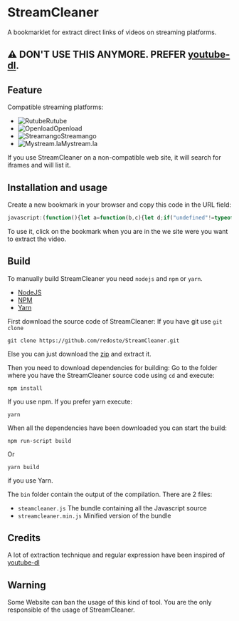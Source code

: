 # StreamCleaner

A bookmarklet for extract direct links of videos on streaming platforms.

## :warning: DON'T USE THIS ANYMORE. PREFER [youtube-dl](https://ytdl-org.github.io/youtube-dl/index.html).

## Feature

Compatible streaming platforms:
* ![Rutube](https://raw.githubusercontent.com/redoste/StreamCleaner/master/img/rutube.png)Rutube
* ![Openload](https://raw.githubusercontent.com/redoste/StreamCleaner/master/img/openload.png)Openload
* ![Streamango](https://raw.githubusercontent.com/redoste/StreamCleaner/master/img/streamango.png)Streamango
* ![Mystream.la](https://raw.githubusercontent.com/redoste/StreamCleaner/master/img/mystreamla.png)Mystream.la

If you use StreamCleaner on a non-compatible web site, it will search for iframes and will list it.

## Installation and usage

Create a new bookmark in your browser and copy this code in the URL field:
```javascript
javascript:(function(){let a=function(b,c){let d;if("undefined"!=typeof XMLHttpRequest)d=new XMLHttpRequest;else try{d=new ActiveXObject("Microsoft.XMLHTTP")}catch(f){return void alert("Use a recent browser. Please...")}d.onreadystatechange=function(){4>d.readyState||200!==d.status||4===d.readyState&&c(d.responseText)},d.open("GET",b,!0),d.send(null)};a("https://raw.githubusercontent.com/redoste/StreamCleaner/master/bin/streamcleaner.min.current.js",function(b){a("https://raw.githubusercontent.com/redoste/StreamCleaner/master/bin/"+b,function(c){let d=document.createElement("script");d.innerHTML=c,document.getElementsByTagName("body")[0].appendChild(d)})})})();
```

To use it, click on the bookmark when you are in the we site were you want to extract the video.

## Build

To manually build StreamCleaner you need `nodejs` and `npm` or `yarn`.
* [NodeJS](https://nodejs.org/)
* [NPM](https://www.npmjs.com/)
* [Yarn](https://yarnpkg.com/)

First download the source code of StreamCleaner:
If you have git use `git clone`
```
git clone https://github.com/redoste/StreamCleaner.git
```
Else you can just download the [zip](https://github.com/redoste/StreamCleaner/archive/master.zip) and extract it.

Then you need to download dependencies for building:
Go to the folder where you have the StreamCleaner source code using `cd` and execute:
```
npm install
```
If you use npm. If you prefer yarn execute:
```
yarn
```

When all the dependencies have been downloaded you can start the build:
```
npm run-script build
```
Or
```
yarn build
```
if you use Yarn.

The `bin` folder contain the output of the compilation. There are 2 files:
* `steamcleaner.js` The bundle containing all the Javascript source
* `streamcleaner.min.js` Minified version of the bundle

## Credits

A lot of extraction technique and regular expression have been inspired of [youtube-dl](https://github.com/rg3/youtube-dl/)

## Warning

Some Website can ban the usage of this kind of tool. You are the only responsible of the usage of StreamCleaner.
